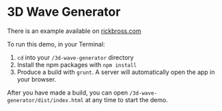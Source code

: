 # 3D Wave Generator

There is an example available on [rickbross.com](http://rickbross.com)

To run this demo, in your Terminal:

1. `cd` into your `/3d-wave-generator` directory
2. Install the npm packages with `npm install`
3. Produce a build with `grunt`. A server will automatically open the app in your browser.

After you have made a build, you can open `/3d-wave-generator/dist/index.html` at any time to start the demo.
